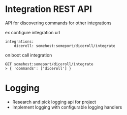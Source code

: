 
# Integration REST API

API for discovering commands for other integrations

ex
configure integration url

    integrations:
        diceroll: somehost:someport/diceroll/integrate

on boot call integration

    GET somehost:someport/diceroll/integrate
    > { 'commands': ['diceroll'] }

# Logging

* Research and pick logging api for project
* Implement logging with configurable logging handlers